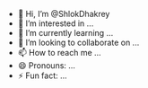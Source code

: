 - 👋 Hi, I’m @ShlokDhakrey
- 👀 I’m interested in ...
- 🌱 I’m currently learning ...
- 💞️ I’m looking to collaborate on ...
- 📫 How to reach me ...
- 😄 Pronouns: ...
- ⚡ Fun fact: ...

<!---
ShlokDhakrey/ShlokDhakrey is a ✨ special ✨ repository because its `README.md` (this file) appears on your GitHub profile.
You can click the Preview link to take a look at your changes.
--->
